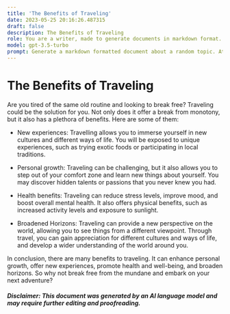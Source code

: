 ```yaml
---
title: 'The Benefits of Traveling'
date: 2023-05-25 20:16:26.487315
draft: false
description: The Benefits of Traveling
role: You are a writer, made to generate documents in markdown format. It is very important that all of the documents you generate are in valid markdown format.
model: gpt-3.5-turbo
prompt: Generate a markdown formatted document about a random topic. At the bottom, include a disclaimer explaining that the document was generated by you. The first line of the document should be the title. Make sure that the entire document is in proper markdown format, using a mix of various tags to make the document visually appealing.
---
```


# The Benefits of Traveling

Are you tired of the same old routine and looking to break free? Traveling could be the solution for you. Not only does it offer a break from monotony, but it also has a plethora of benefits. Here are some of them:

- New experiences: Travelling allows you to immerse yourself in new cultures and different ways of life. You will be exposed to unique experiences, such as trying exotic foods or participating in local traditions.

- Personal growth: Traveling can be challenging, but it also allows you to step out of your comfort zone and learn new things about yourself. You may discover hidden talents or passions that you never knew you had.

- Health benefits: Traveling can reduce stress levels, improve mood, and boost overall mental health. It also offers physical benefits, such as increased activity levels and exposure to sunlight.

- Broadened Horizons: Traveling can provide a new perspective on the world, allowing you to see things from a different viewpoint. Through travel, you can gain appreciation for different cultures and ways of life, and develop a wider understanding of the world around you.

In conclusion, there are many benefits to traveling. It can enhance personal growth, offer new experiences, promote health and well-being, and broaden horizons. So why not break free from the mundane and embark on your next adventure? 

##### *Disclaimer: This document was generated by an AI language model and may require further editing and proofreading.*